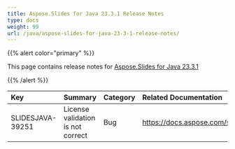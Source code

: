```yaml
---
title: Aspose.Slides for Java 23.3.1 Release Notes
type: docs
weight: 99
url: /java/aspose-slides-for-java-23-3-1-release-notes/
---
```


{{% alert color="primary" %}} 

This page contains release notes for [Aspose.Slides for Java 23.3.1](https://releases.aspose.com/java/repo/com/aspose/aspose-slides/23.3.1/)

{{% /alert %}} 

|**Key**|**Summary**|**Category**|**Related Documentation**|
| :- | :- | :- | :- |
|SLIDESJAVA-39251|License validation is not correct|Bug|https://docs.aspose.com/slides/java/licensing/|

